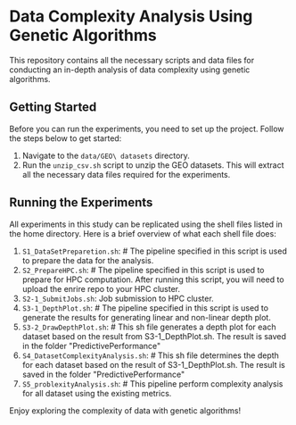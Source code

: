 
# Data Complexity Analysis Using Genetic Algorithms

This repository contains all the necessary scripts and data files for conducting an in-depth analysis of data complexity using genetic algorithms.

## Getting Started

Before you can run the experiments, you need to set up the project. Follow the steps below to get started:

1. Navigate to the `data/GEO\ datasets` directory.
2. Run the `unzip_csv.sh` script to unzip the GEO datasets. This will extract all the necessary data files required for the experiments.

## Running the Experiments

All experiments in this study can be replicated using the shell files listed in the home directory. Here is a brief overview of what each shell file does:

1. `S1_DataSetPreparetion.sh`: # The pipeline specified in this script is used to prepare the data for the analysis.
2. `S2_PrepareHPC.sh`: # The pipeline specified in this script is used to prepare for HPC computation. After running this script, you will need to upload the enrire repo to your HPC cluster.
3. `S2-1_SubmitJobs.sh`: Job submission to HPC cluster.
4. `S3-1_DepthPlot.sh`: # The pipeline specified in this script is used to generate the results for generating linear and non-linear depth plot.
5. `S3-2_DrawDepthPlot.sh`: # This sh file generates a depth plot for each dataset based on the result from S3-1_DepthPlot.sh. The result is saved in the folder "PredictivePerformance"
6. `S4_DatasetComplexityAnalysis.sh`: # This sh file determines the depth for each dataset based on the result of S3-1_DepthPlot.sh. The result is saved in the folder "PredictivePerformance"
7. `S5_problexityAnalysis.sh`: # This pipeline perform complexity analysis for all dataset using the existing metrics.

Enjoy exploring the complexity of data with genetic algorithms!
